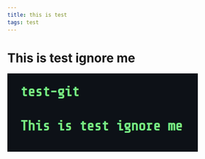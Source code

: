 ```yaml
---
title: this is test
tags: test
---
```


# This is test ignore me

![test](/docs/assets/images/test.png)

